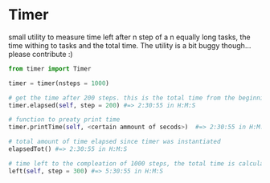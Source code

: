 # Timer

small utility to measure time left after n step of a n equally long tasks, the time withing to tasks and the total time.
The utility is a bit buggy though... please contribute :)

```python
from timer import Timer

timer = timer(nsteps = 1000)

# get the time after 200 steps. this is the total time from the beginning of the task
timer.elapsed(self, step = 200) #=> 2:30:55 in H:M:S

# function to preaty print time
timer.printTime(self, <certain ammount of secods>)  #=> 2:30:55 in H:M:S

# total amount of time elapsed since timer was instantiated
elapsedTot() #=> 2:30:55 in H:M:S

# time left to the compleation of 1000 steps, the total time is calculated as nsteps*average time withing each step.
left(self, step = 300) #=> 5:30:55 in H:M:S
```